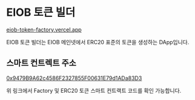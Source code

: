 # EIOB 토큰 빌더
[eiob-token-factory.vercel.app](https://eiob-token-factory.vercel.app/)

EIOB 토큰 빌더는 EIOB 메인넷에서 ERC20 표준의 토큰을 생성하는 DApp입니다.

## 스마트 컨트렉트 주소

[0x9479B9A62c4586F2327855F00631E79d1ADa83D3](http://eiobexplorer.yeunwook.kim/address/0x9479B9A62c4586F2327855F00631E79d1ADa83D3?tab=contract)

위 링크에서 Factory 및 ERC20 토큰 스마트 컨트랙트 코드를 확인 가능합니다.